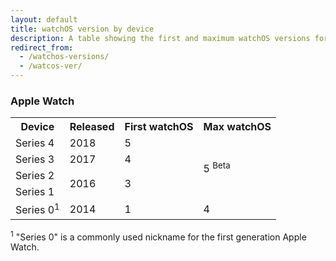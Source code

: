 ```yaml
---
layout: default
title: watchOS version by device
description: A table showing the first and maximum watchOS versions for Apple Watch.
redirect_from: 
  - /watchos-versions/ 
  - /watcos-ver/
---
```


### Apple Watch

<table>
  <tr>
    <th>Device</th>
    <th>Released</th>
    <th>First watchOS</th>
    <th>Max watchOS</th>
  </tr>
  <tr>
    <td>Series 4</td>
    <td>2018</td>
    <td>5</td>
    <td rowspan="4" class="green">5 <sup class="beta">Beta</sup></td>
  </tr>
  <tr>
    <td>Series 3</td>
    <td>2017</td>
    <td>4</td>
  </tr>
  <tr>
    <td>Series 2</td>
    <td rowspan="2">2016</td>
    <td rowspan="2">3</td>
  </tr>
  <tr>
    <td>Series 1</td>
  </tr>
  <tr>
    <td>Series 0<sup>1</sup></td>
    <td>2014</td>
    <td>1</td>
    <td class="light-green">4</td>
  </tr>
</table>

<sup>1</sup> "Series 0" is a commonly used nickname for the first generation Apple Watch.
